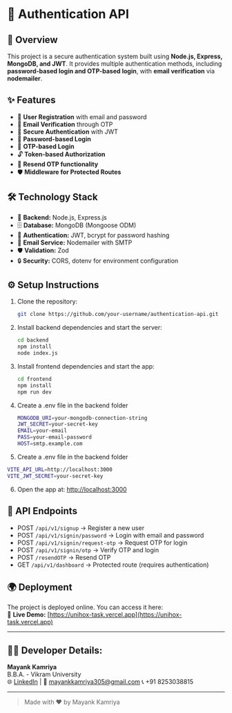 
# 🔐 Authentication API

##  📌  **Overview**
This project is a secure authentication system built using **Node.js, Express, MongoDB, and JWT**. It provides multiple authentication methods, including **password-based login and OTP-based login**, with **email verification** via **nodemailer**.

## ✨ **Features**
- 📝 **User Registration** with email and password  
- 📧 **Email Verification** through OTP  
- 🔑 **Secure Authentication** with JWT  
- 🔐 **Password-based Login**  
- 🔢 **OTP-based Login**  
- 🔓 **Token-based Authorization**  
- 🔁 **Resend OTP functionality**  
- 🛡️ **Middleware for Protected Routes**  

## 🛠 **Technology Stack**
- 🚀 **Backend:** Node.js, Express.js  
- 🗄️ **Database:** MongoDB (Mongoose ODM)  
- 🔑 **Authentication:** JWT, bcrypt for password hashing  
- 📧 **Email Service:** Nodemailer with SMTP  
- 🛡️ **Validation:** Zod  
- 🔒 **Security:** CORS, dotenv for environment configuration  

## ⚙️ **Setup Instructions**
1. Clone the repository:
   ```bash
   git clone https://github.com/your-username/authentication-api.git
   ```

2. Install backend dependencies and start the server:
   ```bash
   cd backend
   npm install
   node index.js
   ```

3. Install frontend dependencies and start the app:
   ```bash
   cd frontend
   npm install
   npm run dev
   ```

4. Create a .env file in the backend folder
   ```bash
   MONGODB_URI=your-mongodb-connection-string
   JWT_SECRET=your-secret-key
   EMAIL=your-email
   PASS=your-email-password
   HOST=smtp.example.com
   ```

5.  Create a .env file in the backend folder
   ```bash
   VITE_API_URL=http://localhost:3000
   VITE_JWT_SECRET=your-secret-key
   ```

6. Open the app at: [http://localhost:3000](http://localhost:3000)


## 🔗  API Endpoints

   - POST `/api/v1/signup` → Register a new user
   - POST `/api/v1/signin/password` → Login with email and password
   - POST `/api/v1/signin/request-otp` → Request OTP for login
   - POST `/api/v1/signin/otp` → Verify OTP and login
   - POST `/resendOTP` → Resend OTP
   - GET `/api/v1/dashboard` → Protected route (requires authentication)

## 🌍 Deployment
   The project is deployed online. You can access it here:  
   🔗 **Live Demo:** [https://unihox-task.vercel.app](https://unihox-task.vercel.app)

---

## 👨‍💻 **Developer Details:**

   **Mayank Kamriya**  
      B.B.A. - Vikram University  
      🌐 [LinkedIn](https://www.linkedin.com/in/mayank-kamriya) | 📧 mayankkamriya305@gmail.com
      📞 +91 8253038815

---

> Made with ❤️ by Mayank Kamriya